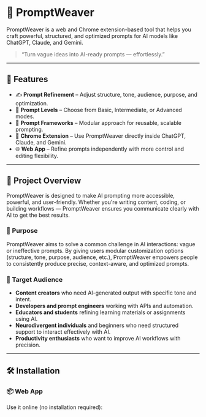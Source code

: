 # 🧩 PromptWeaver

PromptWeaver is a web and Chrome extension-based tool that helps you craft powerful, structured, and optimized prompts for AI models like ChatGPT, Claude, and Gemini.

> “Turn vague ideas into AI-ready prompts — effortlessly.”

---

## 🌟 Features

- ✍️ **Prompt Refinement** – Adjust structure, tone, audience, purpose, and optimization.
- 🧠 **Prompt Levels** – Choose from Basic, Intermediate, or Advanced modes.
- 🧩 **Prompt Frameworks** – Modular approach for reusable, scalable prompting.
- 🔌 **Chrome Extension** – Use PromptWeaver directly inside ChatGPT, Claude, and Gemini.
- 🌐 **Web App** – Refine prompts independently with more control and editing flexibility.

---

## 🚀 Project Overview

PromptWeaver is designed to make AI prompting more accessible, powerful, and user-friendly. Whether you're writing content, coding, or building workflows — PromptWeaver ensures you communicate clearly with AI to get the best results.

### 🎯 Purpose

PromptWeaver aims to solve a common challenge in AI interactions: vague or ineffective prompts. By giving users modular customization options (structure, tone, purpose, audience, etc.), PromptWeaver empowers people to consistently produce precise, context-aware, and optimized prompts.

### 👥 Target Audience

- **Content creators** who need AI-generated output with specific tone and intent.
- **Developers and prompt engineers** working with APIs and automation.
- **Educators and students** refining learning materials or assignments using AI.
- **Neurodivergent individuals** and beginners who need structured support to interact effectively with AI.
- **Productivity enthusiasts** who want to improve AI workflows with precision.

---

## 🛠 Installation

### 📦 Web App

Use it online (no installation required):

